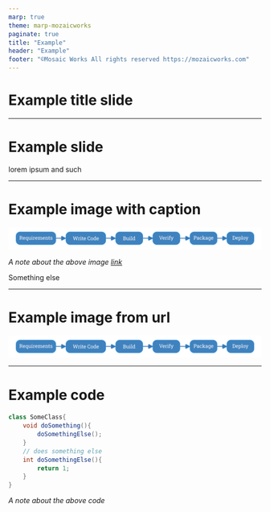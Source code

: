 ```yaml
---
marp: true
theme: marp-mozaicworks
paginate: true
title: "Example"
header: "Example"
footer: "©Mosaic Works All rights reserved https://mozaicworks.com"
---
```


# Example title slide

---

# Example slide 

lorem ipsum and such

---

# Example image with caption

![](./dev-process.png)

*A note about the above image [link](https://link.com)*

Something else

---

# Example image from url

![](https://raw.githubusercontent.com/MozaicWorks/MW-slides-theme/refs/heads/master/dev-process.png)

---

# Example code

```java
class SomeClass{
    void doSomething(){
        doSomethingElse();
    }
    // does something else
    int doSomethingElse(){
        return 1;
    }
}
```
*A note about the above code*
